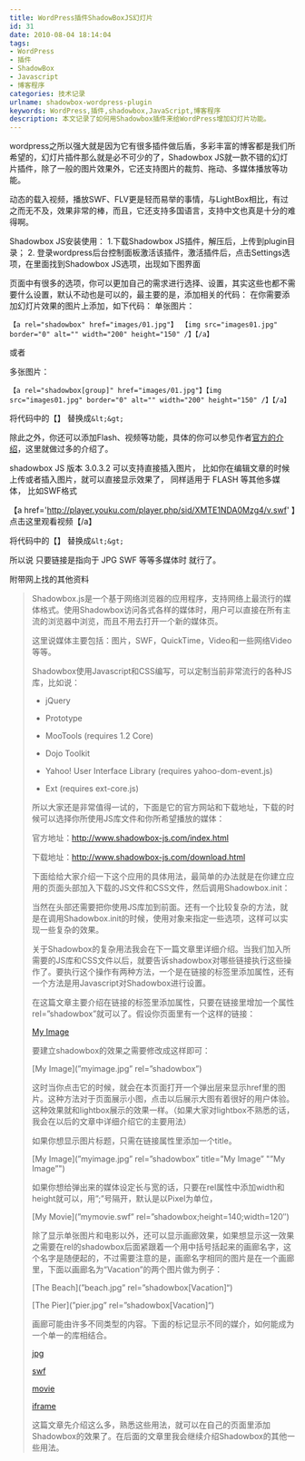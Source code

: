 ```yaml
---
title: WordPress插件ShadowBoxJS幻灯片
id: 31
date: 2010-08-04 18:14:04
tags:
- WordPress
- 插件
- ShadowBox
- Javascript
- 博客程序
categories: 技术记录
urlname: shadowbox-wordpress-plugin
keywords: WordPress,插件,shadowbox,JavaScript,博客程序
description: 本文记录了如何用Shadowbox插件来给WordPress增加幻灯片功能。
---
```


wordpress之所以强大就是因为它有很多插件做后盾，多彩丰富的博客都是我们所希望的，幻灯片插件那么就是必不可少的了，Shadowbox JS就一款不错的幻灯片插件，除了一般的图片效果外，它还支持图片的裁剪、拖动、多媒体播放等功能。

动态的载入视频，播放SWF、FLV更是轻而易举的事情，与LightBox相比，有过之而无不及，效果非常的棒，而且，它还支持多国语言，支持中文也真是十分的难得啊。

Shadowbox JS安装使用：
1.下载Shadowbox JS插件，解压后，上传到plugin目录；
2\. 登录wordpress后台控制面板激活该插件，激活插件后，点击Settings选项，在里面找到Shadowbox JS选项，出现如下图界面

页面中有很多的选项，你可以更加自己的需求进行选择、设置，其实这些也都不需要什么设置，默认不动也是可以的，最主要的是，添加相关的代码：
在你需要添加幻灯片效果的图片上添加，如下代码：
单张图片：

`【a rel="shadowbox" href="images/01.jpg"】
【img src="images01.jpg" border="0" alt="" width="200" height="150" /】【/a】`

或者

多张图片：

`【a rel="shadowbox[group]" href="images/01.jpg"】【img src="images01.jpg" border="0" alt="" width="200" height="150" /】【/a】`

将代码中的【】 替换成`&lt;&gt;`

除此之外，你还可以添加Flash、视频等功能，具体的你可以参见作者[官方的介绍](http://sivel.net/wordpress/shadowbox-js/)，这里就做过多的介绍了。

shadowbox JS 版本 3.0.3.2  可以支持直接插入图片， 比如你在编辑文章的时候上传或者插入图片，就可以直接显示效果了，
同样适用于 FLASH 等其他多媒体， 比如SWF格式

【a href='http://player.youku.com/player.php/sid/XMTE1NDA0Mzg4/v.swf' 】点击这里观看视频【/a】

将代码中的【】 替换成`&lt;&gt;`

所以说 只要链接是指向于 JPG SWF  等等多媒体时 就行了。

附带网上找的其他资料

> Shadowbox.js是一个基于网络浏览器的应用程序，支持网络上最流行的媒体格式。使用Shadowbox访问各式各样的媒体时，用户可以直接在所有主流的浏览器中浏览，而且不用去打开一个新的媒体页。
>
> 这里说媒体主要包括：图片，SWF，QuickTime，Video和一些网络Video等等。
>
>
> Shadowbox使用Javascript和CSS编写，可以定制当前非常流行的各种JS库，比如说：
>
> * jQuery
>
> * Prototype
>
> * MooTools (requires 1.2 Core)
>
> * Dojo Toolkit
>
> * Yahoo! User Interface Library (requires yahoo-dom-event.js)
>
> * Ext (requires ext-core.js)
>
> 所以大家还是非常值得一试的，下面是它的官方网站和下载地址，下载的时候可以选择你所使用JS库文件和你所希望播放的媒体：
>
> 官方地址：http://www.shadowbox-js.com/index.html
>
> 下载地址：http://www.shadowbox-js.com/download.html
>
>
> 下面给给大家介绍一下这个应用的具体用法，最简单的办法就是在你建立应用的页面头部加入下载的JS文件和CSS文件，然后调用Shadowbox.init：
>
>
> <link rel=”stylesheet” type=”text/css” href=”shadowbox.css”>
>
> <script type=”text/javascript” src=”shadowbox.js”></script>
>
> <script type=”text/javascript”>
>
> Shadowbox.init();
>
> </script>
>
>
> 当然在头部还需要把你使用JS库加到前面。还有一个比较复杂的方法，就是在调用Shadowbox.init的时候，使用对象来指定一些选项，这样可以实现一些复杂的效果。
>
>
> <link rel=”stylesheet” type=”text/css” href=”shadowbox.css”>
>
> <script type=”text/javascript” src=”shadowbox.js”></script>
>
> <script type=”text/javascript”>
>
> Shadowbox.init({
>
>         handleOversize: “drag”,
>
>         modal: true
>
>     });
>
> </script>
>
>
> 关于Shadowbox的复杂用法我会在下一篇文章里详细介绍。当我们加入所需要的JS库和CSS文件以后，就要告诉shadowbox对哪些链接执行这些操作了。要执行这个操作有两种方法，一个是在链接的标签里添加属性，还有一个方法是用Javascript对Shadowbox进行设置。
>
>
> 在这篇文章主要介绍在链接的标签里添加属性，只要在链接里增加一个属性rel=”shadowbox”就可以了。假设你页面里有一个这样的链接：
>
>
> [My Image](”myimage.jpg”)
>
>
> 要建立shadowbox的效果之需要修改成这样即可：
>
>
> [My Image](”myimage.jpg” rel=”shadowbox”)
>
>
> 这时当你点击它的时候，就会在本页面打开一个弹出层来显示href里的图片。这种方法对于页面展示小图，点击以后展示大图有着很好的用户体验。这种效果就和lightbox展示的效果一样。（如果大家对lightbox不熟悉的话，我会在以后的文章中详细介绍它的主要用法）
>
>
> 如果你想显示图片标题，只需在链接属性里添加一个title。
>
>
> [My Image](”myimage.jpg” rel=”shadowbox” title=”My Image” "”My Image”")
>
>
> 如果你想给弹出来的媒体设定长与宽的话，只要在rel属性中添加width和height就可以，用”;”号隔开，默认是以Pixel为单位，
>
>
> [My Movie](”mymovie.swf” rel=”shadowbox;height=140;width=120″)
>
>
> 除了显示单张图片和电影以外，还可以显示画廊效果，如果想显示这一效果之需要在rel的shadowbox后面紧跟着一个用中括号括起来的画廊名字，这个名字是随便起的，不过需要注意的是，画廊名字相同的图片是在一个画廊里，下面以画廊名为“Vacation”的两个图片做为例子：
>
>
> [The Beach](”beach.jpg” rel=”shadowbox[Vacation]“)
>
> [The Pier](”pier.jpg” rel=”shadowbox[Vacation]“)
>
>
> 画廊可能由许多不同类型的内容。下面的标记显示不同的媒介，如何能成为一个单一的库相结合。
>
>
> [jpg](”myimage.jpg”)
>
> [swf](”myswf.swf”)
>
> [movie](”mymovie.mp4″)
>
> [iframe](”mywebsite.html”)
>
>
> 这篇文章先介绍这么多，熟悉这些用法，就可以在自己的页面里添加Shadowbox的效果了。在后面的文章里我会继续介绍Shadowbox的其他一些用法。

<blockquote>
